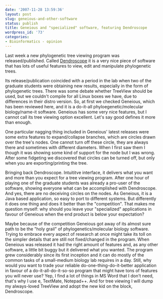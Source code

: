 ```yaml
---
date: '2007-11-28 13:59:36'
layout: post
slug: geneious-and-other-software
status: publish
title: Geneious and "specialized" software, featuring Dendroscope
wordpress_id: '73'
categories:
- Bioinformatics - opinion
---
```


Last week a new phylogenetic tree viewing program was released/published. Called [Dendroscope](http://www-ab.informatik.uni-tuebingen.de/software/dendroscope/welcome.html) it is a very nice piece of software that has lots of useful features to view, edit and manipulate phylogenetic trees. 

Its release/publication coincided  with a period in the lab when two of the graduate students were obtaining new results, especially in the form of phylogenetic trees. There was some debate whether TreeView should be used, but we couldn't compile for all Linux boxes we have, due to differences in their distro version. So, at first we checked Geneious, which has been reviewed here, and it is a do-it-all phyloegenetic/molecular biology/name-it software. Geneious has some very nice features, but I cannot call its tree viewing option excellent. Let's say good defines it more than enough.

One particular nagging thing included in Geneious' latest releases were some extra features to expand/collapse branches, which are circles drawn over the tree's nodes. One cannot turn off these circle, they are always there and sometimes with different diameters. When I first saw them I though it was showing some kind of support for the node but I was wrong. After some fidgeting we discovered that circles can be turned off, but only when you are exporting/printing the tree. 

Bringing back Dendroscope. Intuititve interface, it delivers what you want and more than you expect for a tree viewing program. After one hour of playing one of the graduate students was already a pro-user of the software, showing everyone what can be accomplished with Dendroscope. And yes, there are no deceiving circles on the nodes. As Geneious, it is a Java based application, so easy to port to different systems. But differently it does one thing and does it better than the "competition". That makes me question myself: why should you leave your "specialized" applications in favour of Geneious when the end product is below your expectation?

Maybe because of the competition Geneious got away of its almost sure path to be the "holy grail" of phylogenetics/molecular biology software. Trying to embrace every aspect of research at once might take its toll on the simpler details that are still not fixed/changed in the program. When Geneious was released it had the right amount of features and, as any other software, a little bit buggy but it delivered what you wanted. The program grew considerably since its first inception and it can do mostly of the common tasks of a small-medium biology lab requires in a day. Still, why would you want to trade your reliable do-one-thing-do-it-better application in favour of a do-it-all-do-it-so-so program that might have tons of features you will never use? Yep, I find a lot of things in MS Word that I don't need, that's why I use e, TextMate, Notepad++. And for tree viewing I will dump my always-loved TreeView and adopt the new kid on the block, Dendroscope.
